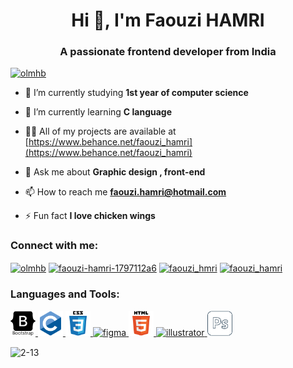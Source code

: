 <h1 align="center">Hi 👋, I'm Faouzi HAMRI</h1>
<h3 align="center">A passionate frontend developer from India</h3>


<p align="left"> <a href="https://twitter.com/olmhb" target="blank"><img src="https://img.shields.io/twitter/follow/olmhb?logo=twitter&style=for-the-badge" alt="olmhb" /></a> </p>

- 🔭 I’m currently studying **1st year of computer science**

- 🌱 I’m currently learning **C language**

- 👨‍💻 All of my projects are available at [https://www.behance.net/faouzi_hamri](https://www.behance.net/faouzi_hamri)

- 💬 Ask me about **Graphic design , front-end**

- 📫 How to reach me **faouzi.hamri@hotmail.com**

- ⚡ Fun fact **I love chicken wings**

<h3 align="left">Connect with me:</h3>
<p align="left">
<a href="https://twitter.com/olmhb" target="blank"><img align="center" src="https://raw.githubusercontent.com/rahuldkjain/github-profile-readme-generator/master/src/images/icons/Social/twitter.svg" alt="olmhb" height="30" width="40" /></a>
<a href="https://linkedin.com/in/faouzi-hamri-1797112a6" target="blank"><img align="center" src="https://raw.githubusercontent.com/rahuldkjain/github-profile-readme-generator/master/src/images/icons/Social/linked-in-alt.svg" alt="faouzi-hamri-1797112a6" height="30" width="40" /></a>
<a href="https://instagram.com/faouzi_hmri" target="blank"><img align="center" src="https://raw.githubusercontent.com/rahuldkjain/github-profile-readme-generator/master/src/images/icons/Social/instagram.svg" alt="faouzi_hmri" height="30" width="40" /></a>
<a href="https://www.behance.net/faouzi_hamri" target="blank"><img align="center" src="https://raw.githubusercontent.com/rahuldkjain/github-profile-readme-generator/master/src/images/icons/Social/behance.svg" alt="faouzi_hamri" height="30" width="40" /></a>
</p>

<h3 align="left">Languages and Tools:</h3>
<p align="left"> <a href="https://getbootstrap.com" target="_blank" rel="noreferrer"> <img src="https://raw.githubusercontent.com/devicons/devicon/master/icons/bootstrap/bootstrap-plain-wordmark.svg" alt="bootstrap" width="40" height="40"/> </a> <a href="https://www.cprogramming.com/" target="_blank" rel="noreferrer"> <img src="https://raw.githubusercontent.com/devicons/devicon/master/icons/c/c-original.svg" alt="c" width="40" height="40"/> </a> <a href="https://www.w3schools.com/css/" target="_blank" rel="noreferrer"> <img src="https://raw.githubusercontent.com/devicons/devicon/master/icons/css3/css3-original-wordmark.svg" alt="css3" width="40" height="40"/> </a> <a href="https://www.figma.com/" target="_blank" rel="noreferrer"> <img src="https://www.vectorlogo.zone/logos/figma/figma-icon.svg" alt="figma" width="40" height="40"/> </a> <a href="https://www.w3.org/html/" target="_blank" rel="noreferrer"> <img src="https://raw.githubusercontent.com/devicons/devicon/master/icons/html5/html5-original-wordmark.svg" alt="html5" width="40" height="40"/> </a> <a href="https://www.adobe.com/in/products/illustrator.html" target="_blank" rel="noreferrer"> <img src="https://www.vectorlogo.zone/logos/adobe_illustrator/adobe_illustrator-icon.svg" alt="illustrator" width="40" height="40"/> </a> <a href="https://www.photoshop.com/en" target="_blank" rel="noreferrer"> <img src="https://raw.githubusercontent.com/devicons/devicon/master/icons/photoshop/photoshop-line.svg" alt="photoshop" width="40" height="40"/> </a> </p>

<p><img align="center" src="https://github-readme-streak-stats.herokuapp.com/?user=2-13&" alt="2-13" /></p>
